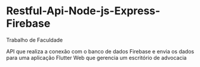 # Restful-Api-Node-js-Express-Firebase

Trabalho de Faculdade

API que realiza a conexão com o banco de dados Firebase e envia os dados para uma aplicação Flutter Web que gerencia um escritório de advocacia
